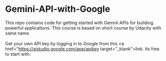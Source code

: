 # Gemini-API-with-Google
This repo contains code for getting started with Gemini APIs for building powerful applications. This course is based on short course by Udacity with same name.<br><br>
Get your own API key by logging in to Google from this <a href="https://aistudio.google.com/app/apikey target="_blank">link</a>. Its free to start with.
